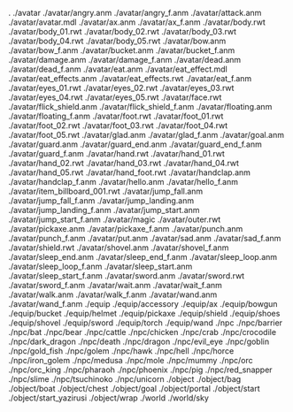 .
./avatar
./avatar/angry.anm
./avatar/angry_f.anm
./avatar/attack.anm
./avatar/avatar.mdl
./avatar/ax.anm
./avatar/ax_f.anm
./avatar/body.rwt
./avatar/body_01.rwt
./avatar/body_02.rwt
./avatar/body_03.rwt
./avatar/body_04.rwt
./avatar/body_05.rwt
./avatar/bow.anm
./avatar/bow_f.anm
./avatar/bucket.anm
./avatar/bucket_f.anm
./avatar/damage.anm
./avatar/damage_f.anm
./avatar/dead.anm
./avatar/dead_f.anm
./avatar/eat.anm
./avatar/eat_effect.mdl
./avatar/eat_effects.anm
./avatar/eat_effects.rwt
./avatar/eat_f.anm
./avatar/eyes_01.rwt
./avatar/eyes_02.rwt
./avatar/eyes_03.rwt
./avatar/eyes_04.rwt
./avatar/eyes_05.rwt
./avatar/face.rwt
./avatar/flick_shield.anm
./avatar/flick_shield_f.anm
./avatar/floating.anm
./avatar/floating_f.anm
./avatar/foot.rwt
./avatar/foot_01.rwt
./avatar/foot_02.rwt
./avatar/foot_03.rwt
./avatar/foot_04.rwt
./avatar/foot_05.rwt
./avatar/glad.anm
./avatar/glad_f.anm
./avatar/goal.anm
./avatar/guard.anm
./avatar/guard_end.anm
./avatar/guard_end_f.anm
./avatar/guard_f.anm
./avatar/hand.rwt
./avatar/hand_01.rwt
./avatar/hand_02.rwt
./avatar/hand_03.rwt
./avatar/hand_04.rwt
./avatar/hand_05.rwt
./avatar/hand_foot.rwt
./avatar/handclap.anm
./avatar/handclap_f.anm
./avatar/hello.anm
./avatar/hello_f.anm
./avatar/item_billboard_001.rwt
./avatar/jump_fall.anm
./avatar/jump_fall_f.anm
./avatar/jump_landing.anm
./avatar/jump_landing_f.anm
./avatar/jump_start.anm
./avatar/jump_start_f.anm
./avatar/magic
./avatar/outer.rwt
./avatar/pickaxe.anm
./avatar/pickaxe_f.anm
./avatar/punch.anm
./avatar/punch_f.anm
./avatar/put.anm
./avatar/sad.anm
./avatar/sad_f.anm
./avatar/shield.rwt
./avatar/shovel.anm
./avatar/shovel_f.anm
./avatar/sleep_end.anm
./avatar/sleep_end_f.anm
./avatar/sleep_loop.anm
./avatar/sleep_loop_f.anm
./avatar/sleep_start.anm
./avatar/sleep_start_f.anm
./avatar/sword.anm
./avatar/sword.rwt
./avatar/sword_f.anm
./avatar/wait.anm
./avatar/wait_f.anm
./avatar/walk.anm
./avatar/walk_f.anm
./avatar/wand.anm
./avatar/wand_f.anm
./equip
./equip/accessory
./equip/ax
./equip/bowgun
./equip/bucket
./equip/helmet
./equip/pickaxe
./equip/shield
./equip/shoes
./equip/shovel
./equip/sword
./equip/torch
./equip/wand
./npc
./npc/barrier
./npc/bat
./npc/bear
./npc/cattle
./npc/chicken
./npc/crab
./npc/crocodile
./npc/dark_dragon
./npc/death
./npc/dragon
./npc/evil_eye
./npc/goblin
./npc/gold_fish
./npc/golem
./npc/hawk
./npc/hell
./npc/horce
./npc/iron_golem
./npc/medusa
./npc/mole
./npc/mummy
./npc/orc
./npc/orc_king
./npc/pharaoh
./npc/phoenix
./npc/pig
./npc/red_snapper
./npc/slime
./npc/tsuchinoko
./npc/unicorn
./object
./object/bag
./object/boat
./object/chest
./object/goal
./object/portal
./object/start
./object/start_yazirusi
./object/wrap
./world
./world/sky
